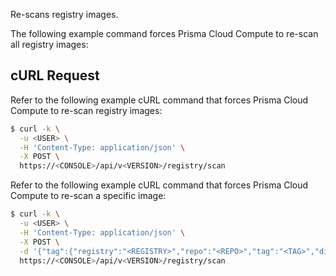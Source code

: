 Re-scans registry images.

The following example command forces Prisma Cloud Compute to re-scan all registry images:

## cURL Request

Refer to the following example cURL command that forces Prisma Cloud Compute to re-scan registry images:

```bash
$ curl -k \
  -u <USER> \
  -H 'Content-Type: application/json' \
  -X POST \
  https://<CONSOLE>/api/v<VERSION>/registry/scan
```

Refer to the following example cURL command that forces Prisma Cloud Compute to re-scan a specific image:

```bash
$ curl -k \
  -u <USER> \
  -H 'Content-Type: application/json' \
  -X POST \
  -d '{"tag":{"registry":"<REGISTRY>","repo":"<REPO>","tag":"<TAG>","digest":""}}'\
  https://<CONSOLE>/api/v<VERSION>/registry/scan
```
